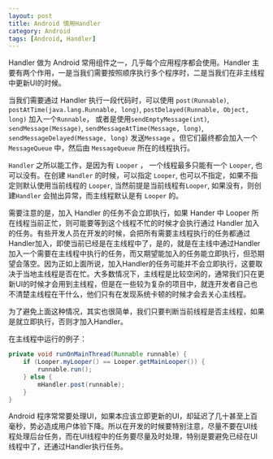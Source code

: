 ```yaml
---
layout: post
title: Android 慎用Handler
category: Android
tags: [Android, Handler]
---
```


Handler 做为 Android 常用组件之一，几乎每个应用程序都会使用。Handler 主要有两个作用，一是当我们需要按照顺序执行多个程序时，二是当我们在非主线程中更新UI的时候。

<!--more-->

当我们需要通过 Handler 执行一段代码时，可以使用 `post(Runnable)`, `postAtTime(java.lang.Runnable, long)`, `postDelayed(Runnable, Object, long)`  加入一个`Runnable`， 或者是使用`sendEmptyMessage(int)`, `sendMessage(Message)`, `sendMessageAtTime(Message, long)`,  `sendMessageDelayed(Message, long)` 发送`Message` 。但它们最终都会加入一个 `MessageQueue` 中，然后由 `MessageQueue` 所在的线程执行。

`Handler` 之所以能工作，是因为有 `Looper` ， 一个线程最多只能有一个 `Looper`, 也可以没有。在创建 `Handler` 的时候，可以指定 `Looper`,  也可以不指定，如果不指定则默认使用当前线程的 `Looper`, 当然前提是当前线程有`Looper`, 如果没有，则创建`Handler` 会抛出异常，而主线程默认是有 `Looper` 的。

需要注意的是，加入 Handler 的任务不会立即执行，如果 Hander 中 Looper 所在线程当前正忙，则可能要等到这个线程不忙的时候才会执行通过 Handler 加入的任务。有些开发人员在开发的时候，会把所有需要主线程执行的任务都通过Handler加入，即使当前已经是在主线程中了，是的，就是在主线中通过Handler加入一个需要在主线程中执行的任务，而又期望能加入的任务能立即执行，但恐期望会落空。因为正如上面所说，加入Handler的任务可能并不会立即执行，这要取决于当地主线程是否在忙。大多数情况下，主线程是比较空闲的，通常我们只在更新UI的时候才会用到主线程，但是在一些较为复杂的项目中，就连开发者自己也不清楚主线程在干什么，他们只有在发现系统卡顿的时候才会去关心主线程。

为了避免上面这种情况，其实也很简单，我们只要判断当前线程是否主线程，如果是就立即执行，否则才加入Handler。

在主线程中运行的例子：
```java
private void runOnMainThread(Runnable runnable) {
    if (Looper.myLooper() == Looper.getMainLooper()) {
        runnable.run();
    } else {
        mHandler.post(runnable);
    }
}
```



Android 程序常常要处理UI，如果本应该立即更新的UI，却延迟了几十甚至上百毫秒，势必造成用户体验下降。所以在开发的时候要特别注意，尽量不要在UI线程处理后台任务，而在UI线程中的任务要尽量及时处理，特别是要避免已经在UI线程中了，还通过Handler执行任务。
